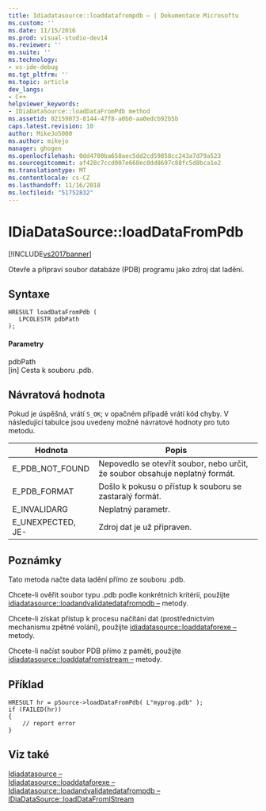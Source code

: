 ```yaml
---
title: Idiadatasource::loaddatafrompdb – | Dokumentace Microsoftu
ms.custom: ''
ms.date: 11/15/2016
ms.prod: visual-studio-dev14
ms.reviewer: ''
ms.suite: ''
ms.technology:
- vs-ide-debug
ms.tgt_pltfrm: ''
ms.topic: article
dev_langs:
- C++
helpviewer_keywords:
- IDiaDataSource::loadDataFromPdb method
ms.assetid: 02159073-8144-47f8-a0b0-aa0edcb92b5b
caps.latest.revision: 10
author: MikeJo5000
ms.author: mikejo
manager: ghogen
ms.openlocfilehash: 0dd4700ba658aec5dd2cd59858cc243a7d79a523
ms.sourcegitcommit: af428c7ccd007e668ec0dd8697c88fc5d8bca1e2
ms.translationtype: MT
ms.contentlocale: cs-CZ
ms.lasthandoff: 11/16/2018
ms.locfileid: "51752832"
---
```

# <a name="idiadatasourceloaddatafrompdb"></a>IDiaDataSource::loadDataFromPdb
[!INCLUDE[vs2017banner](../../includes/vs2017banner.md)]

Otevře a připraví soubor databáze (PDB) programu jako zdroj dat ladění.  
  
## <a name="syntax"></a>Syntaxe  
  
```cpp#  
HRESULT loadDataFromPdb (  
   LPCOLESTR pdbPath  
);  
```  
  
#### <a name="parameters"></a>Parametry  
 pdbPath  
 [in] Cesta k souboru .pdb.  
  
## <a name="return-value"></a>Návratová hodnota  
 Pokud je úspěšná, vrátí `S_OK`; v opačném případě vrátí kód chyby. V následující tabulce jsou uvedeny možné návratové hodnoty pro tuto metodu.  
  
|Hodnota|Popis|  
|-----------|-----------------|  
|E_PDB_NOT_FOUND|Nepovedlo se otevřít soubor, nebo určit, že soubor obsahuje neplatný formát.|  
|E_PDB_FORMAT|Došlo k pokusu o přístup k souboru se zastaralý formát.|  
|E_INVALIDARG|Neplatný parametr.|  
|E_UNEXPECTED, JE-|Zdroj dat je už připraven.|  
  
## <a name="remarks"></a>Poznámky  
 Tato metoda načte data ladění přímo ze souboru .pdb.  
  
 Chcete-li ověřit soubor typu .pdb podle konkrétních kritérií, použijte [idiadatasource::loadandvalidatedatafrompdb –](../../debugger/debug-interface-access/idiadatasource-loadandvalidatedatafrompdb.md) metody.  
  
 Chcete-li získat přístup k procesu načítání dat (prostřednictvím mechanismu zpětné volání), použijte [idiadatasource::loaddataforexe –](../../debugger/debug-interface-access/idiadatasource-loaddataforexe.md) metody.  
  
 Chcete-li načíst soubor PDB přímo z paměti, použijte [idiadatasource::loaddatafromistream –](../../debugger/debug-interface-access/idiadatasource-loaddatafromistream.md) metody.  
  
## <a name="example"></a>Příklad  
  
```cpp#  
HRESULT hr = pSource->loadDataFromPdb( L"myprog.pdb" );  
if (FAILED(hr))  
{  
    // report error  
}  
```  
  
## <a name="see-also"></a>Viz také  
 [Idiadatasource –](../../debugger/debug-interface-access/idiadatasource.md)   
 [Idiadatasource::loaddataforexe –](../../debugger/debug-interface-access/idiadatasource-loaddataforexe.md)   
 [Idiadatasource::loadandvalidatedatafrompdb –](../../debugger/debug-interface-access/idiadatasource-loadandvalidatedatafrompdb.md)   
 [IDiaDataSource::loadDataFromIStream](../../debugger/debug-interface-access/idiadatasource-loaddatafromistream.md)



